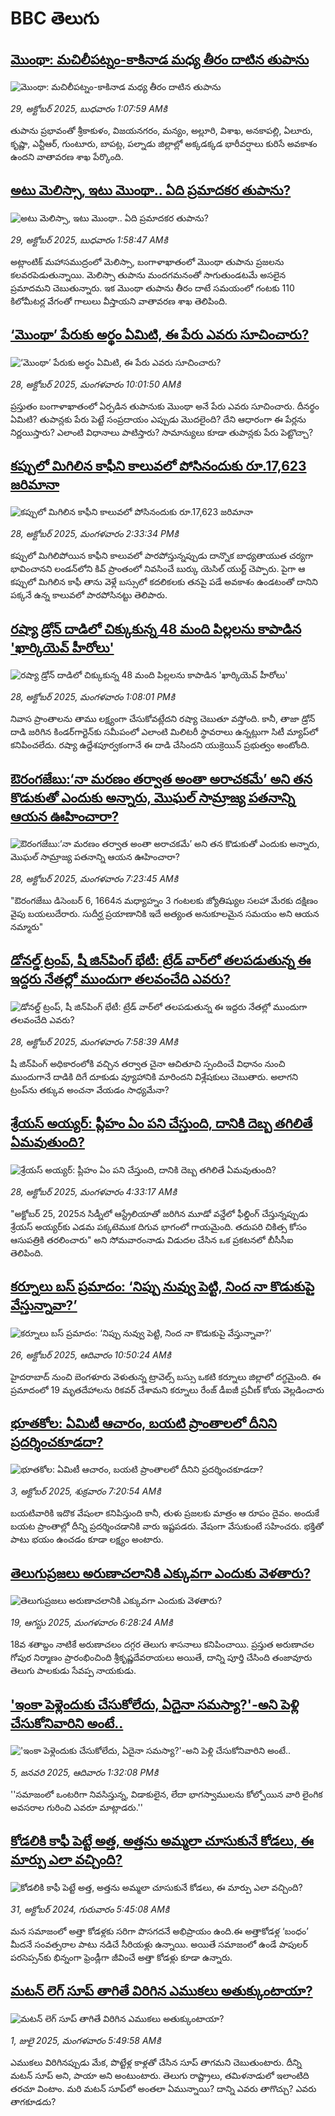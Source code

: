 # BBC తెలుగు## [మొంథా: మచిలీపట్నం-కాకినాడ మధ్య తీరం దాటిన తుపాను ](https://www.bbc.com/telugu/articles/cglgzrz1dx2o?at_medium=RSS&at_campaign=rss?at_campaign=githubrss)![మొంథా: మచిలీపట్నం-కాకినాడ మధ్య తీరం దాటిన తుపాను ](https://ichef.bbci.co.uk/ace/ws/240/cpsprodpb/ad32/live/6c945db0-b463-11f0-8261-6de77b577ee4.jpg)_29, అక్టోబర్ 2025, బుధవారం 1:07:59 AMకి_తుపాను ప్రభావంతో శ్రీకాకుళం, విజయనగరం, మన్యం, అల్లూరి, విశాఖ, అనకాపల్లి, ఏలూరు, కృష్ణా, ఎన్టీఆర్, గుంటూరు, బాపట్ల, పల్నాడు జిల్లాల్లో అక్కడక్కడ భారీవర్షాలు కురిసే అవకాశం ఉందని వాతావరణ శాఖ పేర్కొంది.## [అటు మెలిస్సా, ఇటు మొంథా.. ఏది ప్రమాదకర తుపాను?](https://www.bbc.com/telugu/articles/cpd2jnq7223o?at_medium=RSS&at_campaign=rss?at_campaign=githubrss)![అటు మెలిస్సా, ఇటు మొంథా.. ఏది ప్రమాదకర తుపాను?](https://ichef.bbci.co.uk/ace/ws/240/cpsprodpb/a05f/live/51c7f990-b3e8-11f0-ba75-093eca1ac29b.jpg)_29, అక్టోబర్ 2025, బుధవారం 1:58:47 AMకి_అట్లాంటిక్ మహాసముద్రంలో మెలిస్సా, బంగాళాఖాతంలో మొంథా తుపాను ప్రజలను కలవరపెడుతున్నాయి. మెలిస్సా తుపాను మందగమనంతో సాగుతుండటమే అసలైన ప్రమాదమని చెబుతున్నారు. ఇక మొంథా తుపాను తీరం దాటే సమయంలో గంటకు 110 కిలోమీటర్ల వేగంతో గాలులు వీస్తాయని వాతావరణ శాఖ తెలిపింది.## [‘మొంథా’ పేరుకు అర్థం ఏమిటి, ఈ పేరు ఎవరు సూచించారు?](https://www.bbc.com/telugu/articles/cd67nv276x0o?at_medium=RSS&at_campaign=rss?at_campaign=githubrss)![‘మొంథా’ పేరుకు అర్థం ఏమిటి, ఈ పేరు ఎవరు సూచించారు?](https://ichef.bbci.co.uk/ace/ws/240/cpsprodpb/32db/live/ad9131c0-b3e2-11f0-aa13-0b0479f6f42a.jpg)_28, అక్టోబర్ 2025, మంగళవారం 10:01:50 AMకి_ప్రస్తుతం బంగాళాఖాతంలో ఏర్పడిన తుపానుకు మొంథా అనే పేరు ఎవరు సూచించారు. దీనర్థం ఏమిటి? తుపాన్లకు పేరు పెట్టే సంప్రదాయం ఎప్పుడు మొదలైంది? దేని ఆధారంగా ఈ పేర్లను నిర్ణయిస్తారు? ఎలాంటి విధానాలు పాటిస్తారు? సామాన్యులు కూడా తుపాన్లకు పేరు పెట్టొచ్చా?## [కప్పులో మిగిలిన కాఫీని కాలువలో పోసినందుకు రూ.17,623 జరిమానా](https://www.bbc.com/telugu/articles/c24lz1311zpo?at_medium=RSS&at_campaign=rss?at_campaign=githubrss)![కప్పులో మిగిలిన కాఫీని కాలువలో పోసినందుకు రూ.17,623 జరిమానా](https://ichef.bbci.co.uk/ace/ws/240/cpsprodpb/c175/live/e207bf00-b405-11f0-b2a1-6f537f66f9aa.jpg)_28, అక్టోబర్ 2025, మంగళవారం 2:33:34 PMకి_కప్పులో మిగిలిపోయిన కాఫీని కాలువలో పారపోస్తున్నప్పుడు దాన్నొక బాధ్యతాయుత చర్యగా భావించానని లండన్‌లోని కివ్ ప్రాంతంలో నివసించే బుర్కు యెసిల్ యుర్ట్ చెప్పారు. పైగా ఆ కప్పులో మిగిలిన కాఫీ తాను వెళ్లే  బస్సులో కదలికలకు తనపై పడే అవకాశం ఉండటంతో దానిని పక్కనే ఉన్న కాలువలో పారపోసినట్టు తెలిపారు.## [రష్యా డ్రోన్ దాడిలో చిక్కుకున్న 48 మంది పిల్లలను కాపాడిన 'ఖార్కియెవ్ హీరోలు'](https://www.bbc.com/telugu/articles/ckg460p55zko?at_medium=RSS&at_campaign=rss?at_campaign=githubrss)![రష్యా డ్రోన్ దాడిలో చిక్కుకున్న 48 మంది పిల్లలను కాపాడిన 'ఖార్కియెవ్ హీరోలు'](https://ichef.bbci.co.uk/ace/ws/240/cpsprodpb/94a9/live/3d561aa0-b27b-11f0-b2a1-6f537f66f9aa.jpg)_28, అక్టోబర్ 2025, మంగళవారం 1:08:01 PMకి_నివాస ప్రాంతాలను తాము లక్ష్యంగా చేసుకోవట్లేదని రష్యా చెబుతూ వస్తోంది. కానీ, తాజా డ్రోన్ దాడి జరిగిన కిండర్‌గార్టెన్‌కు సమీపంలో ఎలాంటి మిలిటరీ స్థావరాలు ఉన్నట్లుగా సిటీ మ్యాప్‌లో కనిపించలేదు. రష్యా ఉద్దేశపూర్వకంగానే ఈ దాడి చేసిందని యుక్రెయిన్ ప్రభుత్వం అంటోంది.## [ఔరంగజేబు:‘నా మరణం తర్వాత అంతా అరాచకమే’ అని తన కొడుకుతో ఎందుకు అన్నారు, మొఘల్ సామ్రాజ్య పతనాన్ని ఆయన ఊహించారా?](https://www.bbc.com/telugu/articles/cx2dp9gr4dro?at_medium=RSS&at_campaign=rss?at_campaign=githubrss)![ఔరంగజేబు:‘నా మరణం తర్వాత అంతా అరాచకమే’ అని తన కొడుకుతో ఎందుకు అన్నారు, మొఘల్ సామ్రాజ్య పతనాన్ని ఆయన ఊహించారా?](https://ichef.bbci.co.uk/ace/ws/240/cpsprodpb/168a/live/4aa8a900-b3c2-11f0-b2a1-6f537f66f9aa.jpg)_28, అక్టోబర్ 2025, మంగళవారం 7:23:45 AMకి_"ఔరంగజేబు డిసెంబర్ 6, 1664న మధ్యాహ్నం 3 గంటలకు జ్యోతిష్యుల సలహా మేరకు దక్షిణం వైపు బయలుదేరారు. సుదీర్ఘ ప్రయాణానికి ఇదే అత్యంత అనుకూలమైన సమయం అని ఆయన నమ్మారు"## [డోనల్డ్ ట్రంప్, షీ జిన్‌పింగ్ భేటీ: ట్రేడ్ వార్‌లో తలపడుతున్న ఈ ఇద్దరు నేతల్లో ముందుగా తలవంచేది ఎవరు?](https://www.bbc.com/telugu/articles/crl201r7y3wo?at_medium=RSS&at_campaign=rss?at_campaign=githubrss)![డోనల్డ్ ట్రంప్, షీ జిన్‌పింగ్ భేటీ: ట్రేడ్ వార్‌లో తలపడుతున్న ఈ ఇద్దరు నేతల్లో ముందుగా తలవంచేది ఎవరు?](https://ichef.bbci.co.uk/ace/ws/240/cpsprodpb/2d3b/live/43166870-b346-11f0-b756-a1a358bb702d.jpg)_28, అక్టోబర్ 2025, మంగళవారం 7:58:39 AMకి_షీ జిన్‌పింగ్ అధికారంలోకి వచ్చిన తర్వాత చైనా ఆచితూచి స్పందించే విధానం నుంచి ముందుగానే దాడికి దిగే దూకుడు వ్యూహానికి మారిందని విశ్లేషకులు చెబుతారు. అలాగని ట్రంప్‌ను తక్కువ అంచనా వేయడం సాధ్యమేనా?## [శ్రేయస్ అయ్యర్‌: ప్లీహం ఏం పని చేస్తుంది, దానికి దెబ్బ తగిలితే ఏమవుతుంది?](https://www.bbc.com/telugu/articles/cgjdg3296n2o?at_medium=RSS&at_campaign=rss?at_campaign=githubrss)![శ్రేయస్ అయ్యర్‌: ప్లీహం ఏం పని చేస్తుంది, దానికి దెబ్బ తగిలితే ఏమవుతుంది?](https://ichef.bbci.co.uk/ace/ws/240/cpsprodpb/3577/live/e3a68e70-b3a3-11f0-aa13-0b0479f6f42a.jpg)_28, అక్టోబర్ 2025, మంగళవారం 4:33:17 AMకి_"అక్టోబర్ 25, 2025న సిడ్నీలో ఆస్ట్రేలియాతో జరిగిన మూడో వన్డేలో ఫీల్డింగ్ చేస్తున్నప్పుడు శ్రేయస్ అయ్యర్‌కు ఎడమ పక్కటెముక దిగువ భాగంలో గాయమైంది. తదుపరి చికిత్స కోసం ఆసుపత్రికి తరలించారు" అని సోమవారంనాడు విడుదల చేసిన ఒక ప్రకటనలో బీసీసీఐ తెలిపింది.## [కర్నూలు బస్ ప్రమాదం: ‘నిప్పు నువ్వు పెట్టి, నింద నా కొడుకుపై వేస్తున్నావా?’](https://www.bbc.com/telugu/articles/cjr0nr4q5z3o?at_medium=RSS&at_campaign=rss?at_campaign=githubrss)![కర్నూలు బస్ ప్రమాదం: ‘నిప్పు నువ్వు పెట్టి, నింద నా కొడుకుపై వేస్తున్నావా?’](https://ichef.bbci.co.uk/ace/ws/240/cpsprodpb/2d46/live/6653eb40-b257-11f0-b2a1-6f537f66f9aa.png)_26, అక్టోబర్ 2025, ఆదివారం 10:50:24 AMకి_హైదరాబాద్ నుంచి బెంగళూరు వెళుతున్న ట్రావెల్స్ బస్సు ఒకటి కర్నూలు జిల్లాలో దగ్ధమైంది.
ఈ ప్రమాదంలో 19 మృతదేహాలను రికవర్ చేశామని కర్నూలు రేంజ్ డీఐజీ ప్రవీణ్ కోయ వెల్లడించారు## [భూతకోల: ఏమిటీ ఆచారం, బయటి ప్రాంతాలలో దీనిని ప్రదర్శించకూడదా?](https://www.bbc.com/telugu/articles/cr5qjnvzg7no?at_medium=RSS&at_campaign=rss?at_campaign=githubrss)![భూతకోల: ఏమిటీ ఆచారం, బయటి ప్రాంతాలలో దీనిని ప్రదర్శించకూడదా?](https://ichef.bbci.co.uk/ace/ws/240/cpsprodpb/c56a/live/c8838e90-9f8f-11f0-b741-177e3e2c2fc7.jpg)_3, అక్టోబర్ 2025, శుక్రవారం 7:20:54 AMకి_బయటివారికి ఇదొక వేషంలా కనిపిస్తుంది కానీ, తుళు ప్రజలకు మాత్రం ఆ రూపం దైవం. అందుకే బయట ప్రాంతాల్లో దీన్ని ప్రదర్శించడానికి వారు ఇష్టపడరు. వేషంగా వేసుకుంటే సహించరు. భక్తితో పాటు భయం ఉంచడం కూడా లక్ష్యం అంటారు.## [తెలుగుప్రజలు అరుణాచలానికి ఎక్కువగా ఎందుకు వెళతారు?](https://www.bbc.com/telugu/articles/c8jp32zrzxpo?at_medium=RSS&at_campaign=rss?at_campaign=githubrss)![తెలుగుప్రజలు అరుణాచలానికి ఎక్కువగా ఎందుకు వెళతారు?](https://ichef.bbci.co.uk/ace/ws/240/cpsprodpb/cf2d/live/01932bf0-7d85-11f0-98a0-956f61945264.jpg)_19, ఆగస్టు 2025, మంగళవారం 6:28:24 AMకి_18వ శతాబ్దం నాటికే అరుణాచలం దగ్గర తెలుగు శాసనాలు కనిపించాయి. ప్రస్తుత అరుణాచల గోపుర నిర్మాణం ప్రారంభించింది శ్రీకృష్ణదేవరాయలు అయితే, దాన్ని పూర్తి చేసింది తంజావూరు తెలుగు పాలకుడు సేవప్ప నాయకుడు.## ['ఇంకా పెళ్లెందుకు చేసుకోలేదు, ఏదైనా సమస్యా?'-అని పెళ్లి చేసుకోనివారిని అంటే..](https://www.bbc.com/telugu/articles/cgq1w3lz7yyo?at_medium=RSS&at_campaign=rss?at_campaign=githubrss)!['ఇంకా పెళ్లెందుకు చేసుకోలేదు, ఏదైనా సమస్యా?'-అని పెళ్లి చేసుకోనివారిని అంటే..](https://ichef.bbci.co.uk/ace/ws/240/cpsprodpb/f6de/live/72c94a60-cb3e-11ef-87df-d575b9a434a4.jpg)_5, జనవరి 2025, ఆదివారం 1:32:08 PMకి_''సమాజంలో ఒంటరిగా నివసిస్తున్న, విడాకులైన, లేదా భాగస్వాములను కోల్పోయిన వారి లైంగిక అవసరాల గురించి ఎవరూ మాట్లాడరు.''## [కోడలికి కాఫీ పెట్టే అత్త, అత్తను అమ్మలా చూసుకునే కోడలు, ఈ మార్పు ఎలా వచ్చింది?](https://www.bbc.com/telugu/articles/c1l41zl8el2o?at_medium=RSS&at_campaign=rss?at_campaign=githubrss)![కోడలికి కాఫీ పెట్టే అత్త, అత్తను అమ్మలా చూసుకునే కోడలు, ఈ మార్పు ఎలా వచ్చింది?](https://ichef.bbci.co.uk/ace/ws/240/cpsprodpb/2b61/live/9176a6d0-8b0e-11ef-a81b-b1eda9741da3.jpg)_31, అక్టోబర్ 2024, గురువారం 5:45:08 AMకి_మన సమాజంలో అత్తా కోడళ్లకు సరిగా పొసగదనే అభిప్రాయం ఉంది.ఈ అత్తాకోడళ్ల ‘బంధం’ మీదనే సంవత్సరాల పాటు నడిచే సీరియళ్లు ఉన్నాయి. అయితే సమాజంలో ఉండే పాపులర్ పరసెప్సన్‌కు భిన్నంగా ఫ్రెండ్లీగా జీవించే అత్తా కోడళ్లు కూడా ఉన్నారు.## [మటన్ లెగ్ సూప్ తాగితే విరిగిన ఎముకలు అతుక్కుంటాయా?](https://www.bbc.com/telugu/articles/c0l4g92j8kzo?at_medium=RSS&at_campaign=rss?at_campaign=githubrss)![మటన్ లెగ్ సూప్ తాగితే విరిగిన ఎముకలు అతుక్కుంటాయా?](https://ichef.bbci.co.uk/ace/ws/240/cpsprodpb/b31e/live/cce532c0-6d41-11f0-9462-bb509dc78127.jpg)_1, జులై 2025, మంగళవారం 5:49:58 AMకి_ఎముకలు విరిగినప్పుడు మేక, పొట్టేళ్ల కాళ్లతో చేసిన సూప్ తాగమని చెబుతుంటారు. దీన్ని మటన్ సూప్ అని, పాయా అని అంటుంటారు. తెలుగు రాష్ట్రాలు, తమిళనాడులో ఇలాంటిది తరచూ వింటాం. మరి మటన్ సూప్‌లో అంతలా ఏమున్నాయి? దాన్ని ఎవరు తాగొచ్చు? ఎవరు తాగకూడదు?
